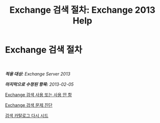 ﻿---
title: 'Exchange 검색 절차: Exchange 2013 Help'
TOCTitle: Exchange 검색 절차
ms:assetid: 5b5ff467-d1f9-4ad1-9778-8ad4e0545040
ms:mtpsurl: https://technet.microsoft.com/ko-kr/library/Aa998289(v=EXCHG.150)
ms:contentKeyID: 52058076
ms.date: 05/22/2018
mtps_version: v=EXCHG.150
ms.translationtype: MT
---

# Exchange 검색 절차

 

_**적용 대상:** Exchange Server 2013_

_**마지막으로 수정된 항목:** 2013-02-05_

[Exchange 검색 사용 또는 사용 안 함](disable-or-enable-exchange-search-exchange-2013-help.md)

[Exchange 검색 문제 진단](diagnose-exchange-search-issues-exchange-2013-help.md)

[검색 카탈로그 다시 시드](reseed-the-search-catalog-exchange-2013-help.md)

